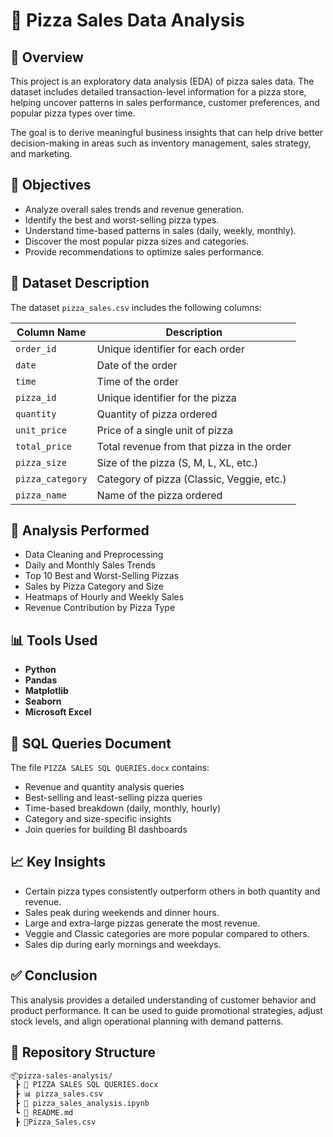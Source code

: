 # 🍕 Pizza Sales Data Analysis

## 📌 Overview

This project is an exploratory data analysis (EDA) of pizza sales data. The dataset includes detailed transaction-level information for a pizza store, helping uncover patterns in sales performance, customer preferences, and popular pizza types over time.

The goal is to derive meaningful business insights that can help drive better decision-making in areas such as inventory management, sales strategy, and marketing.

## 🎯 Objectives

* Analyze overall sales trends and revenue generation.
* Identify the best and worst-selling pizza types.
* Understand time-based patterns in sales (daily, weekly, monthly).
* Discover the most popular pizza sizes and categories.
* Provide recommendations to optimize sales performance.

## 📂 Dataset Description

The dataset `pizza_sales.csv` includes the following columns:

| Column Name      | Description                                |
| ---------------- | ------------------------------------------ |
| `order_id`       | Unique identifier for each order           |
| `date`           | Date of the order                          |
| `time`           | Time of the order                          |
| `pizza_id`       | Unique identifier for the pizza            |
| `quantity`       | Quantity of pizza ordered                  |
| `unit_price`     | Price of a single unit of pizza            |
| `total_price`    | Total revenue from that pizza in the order |
| `pizza_size`     | Size of the pizza (S, M, L, XL, etc.)      |
| `pizza_category` | Category of pizza (Classic, Veggie, etc.)  |
| `pizza_name`     | Name of the pizza ordered                  |

## 🧠 Analysis Performed

* Data Cleaning and Preprocessing
* Daily and Monthly Sales Trends
* Top 10 Best and Worst-Selling Pizzas
* Sales by Pizza Category and Size
* Heatmaps of Hourly and Weekly Sales
* Revenue Contribution by Pizza Type

## 📊 Tools Used

* **Python**
* **Pandas**
* **Matplotlib**
* **Seaborn**
* **Microsoft Excel**


## 📘 SQL Queries Document

The file `PIZZA SALES SQL QUERIES.docx` contains:

* Revenue and quantity analysis queries
* Best-selling and least-selling pizza queries
* Time-based breakdown (daily, monthly, hourly)
* Category and size-specific insights
* Join queries for building BI dashboards

## 📈 Key Insights

* Certain pizza types consistently outperform others in both quantity and revenue.
* Sales peak during weekends and dinner hours.
* Large and extra-large pizzas generate the most revenue.
* Veggie and Classic categories are more popular compared to others.
* Sales dip during early mornings and weekdays.

## ✅ Conclusion

This analysis provides a detailed understanding of customer behavior and product performance. It can be used to guide promotional strategies, adjust stock levels, and align operational planning with demand patterns.

## 📁 Repository Structure

```bash
📦pizza-sales-analysis/
 ┣ 📘 PIZZA SALES SQL QUERIES.docx
 ┣ 📊 pizza_sales.csv
 ┣ 📓 pizza_sales_analysis.ipynb
 ┗ 📄 README.md
 ┣ 📘Pizza_Sales.csv
